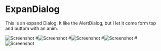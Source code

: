 # ExpanDialog
This is an expand Dialog. It like the AlertDialog, but I let it come form top and buttom with an anim. 

![Screenshot](https://github.com/XandyWang/ExpandDialog/raw/master/screenshot/s.jpg)
#![Screenshot](https://github.com/XandyWang/ExpandDialog/raw/master/screenshot/1.png)
#![Screenshot](https://github.com/XandyWang/ExpandDialog/raw/master/screenshot/2.png)
#![Screenshot](https://github.com/XandyWang/ExpandDialog/raw/master/screenshot/3.png)
#![Screenshot](https://github.com/XandyWang/ExpandDialog/raw/master/screenshot/4.png)
